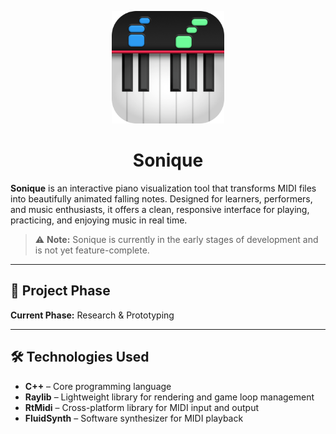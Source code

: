 <p align="center">
  <img src="logo.png" alt="Sonique Logo" width="180"/>
</p>

<h1 align="center">Sonique</h1>

**Sonique** is an interactive piano visualization tool that transforms MIDI files into beautifully animated falling notes.
Designed for learners, performers, and music enthusiasts, it offers a clean, responsive interface for playing, practicing, and enjoying music in real time.

> ⚠️ **Note:** Sonique is currently in the early stages of development and is not yet feature-complete.

---

## 🧪 Project Phase

**Current Phase:** Research & Prototyping

---

## 🛠️ Technologies Used

* **C++** – Core programming language
* **Raylib** – Lightweight library for rendering and game loop management
* **RtMidi** – Cross-platform library for MIDI input and output
* **FluidSynth** – Software synthesizer for MIDI playback
